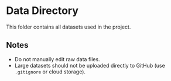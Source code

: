# Data Directory

This folder contains all datasets used in the project.

## Notes
- Do not manually edit raw data files.
- Large datasets should not be uploaded directly to GitHub (use `.gitignore` or cloud storage).

